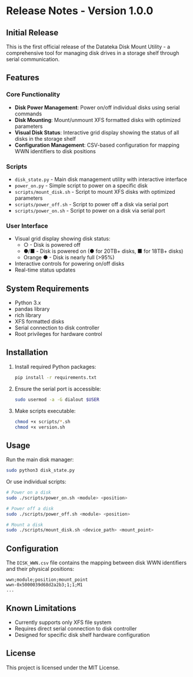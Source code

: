 # Release Notes - Version 1.0.0

## Initial Release

This is the first official release of the Datateka Disk Mount Utility - a comprehensive tool for managing disk drives in a storage shelf through serial communication.

## Features

### Core Functionality
- **Disk Power Management**: Power on/off individual disks using serial commands
- **Disk Mounting**: Mount/unmount XFS formatted disks with optimized parameters
- **Visual Disk Status**: Interactive grid display showing the status of all disks in the storage shelf
- **Configuration Management**: CSV-based configuration for mapping WWN identifiers to disk positions

### Scripts
- `disk_state.py` - Main disk management utility with interactive interface
- `power_on.py` - Simple script to power on a specific disk
- `scripts/mount_disk.sh` - Script to mount XFS disks with optimized parameters
- `scripts/power_off.sh` - Script to power off a disk via serial port
- `scripts/power_on.sh` - Script to power on a disk via serial port

### User Interface
- Visual grid display showing disk status:
  - ○ - Disk is powered off
  - ●/■ - Disk is powered on (● for 20TB+ disks, ■ for 18TB+ disks)
  - Orange ● - Disk is nearly full (>95%)
- Interactive controls for powering on/off disks
- Real-time status updates

## System Requirements
- Python 3.x
- pandas library
- rich library
- XFS formatted disks
- Serial connection to disk controller
- Root privileges for hardware control

## Installation
1. Install required Python packages:
   ```bash
   pip install -r requirements.txt
   ```
2. Ensure the serial port is accessible:
   ```bash
   sudo usermod -a -G dialout $USER
   ```
3. Make scripts executable:
   ```bash
   chmod +x scripts/*.sh
   chmod +x version.sh
   ```

## Usage
Run the main disk manager:
```bash
sudo python3 disk_state.py
```

Or use individual scripts:
```bash
# Power on a disk
sudo ./scripts/power_on.sh <module> <position>

# Power off a disk
sudo ./scripts/power_off.sh <module> <position>

# Mount a disk
sudo ./scripts/mount_disk.sh <device_path> <mount_point>
```

## Configuration
The `DISK_WWN.csv` file contains the mapping between disk WWN identifiers and their physical positions:
```
wwn;module;position;mount_point
wwn-0x5000039d68d2a2b3;1;1;M1
...
```

## Known Limitations
- Currently supports only XFS file system
- Requires direct serial connection to disk controller
- Designed for specific disk shelf hardware configuration

## License
This project is licensed under the MIT License.
